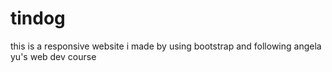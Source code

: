 # tindog
this is a responsive website i made by using bootstrap and following angela yu's web dev course
